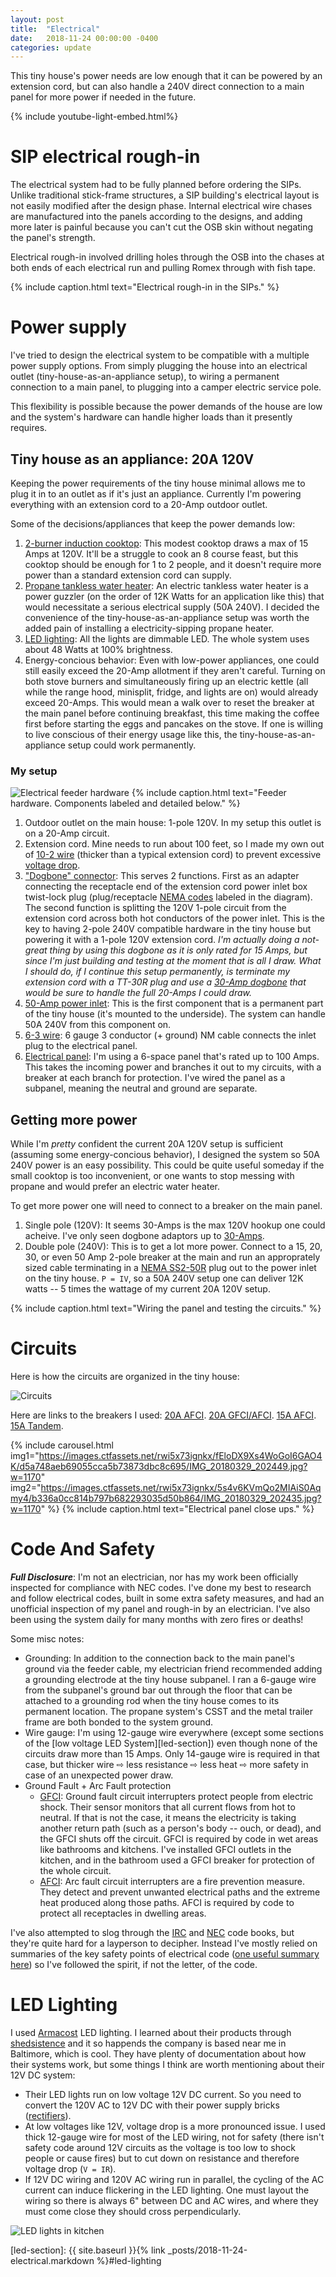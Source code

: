 ```yaml
---
layout: post
title:  "Electrical"
date:   2018-11-24 00:00:00 -0400
categories: update
---
```


This tiny house's power needs are low enough that it can be powered by an extension
cord, but can also handle a 240V direct connection to a main panel for more power if needed
in the future.

<!--more-->

{% include youtube-light-embed.html%}

# SIP electrical rough-in

The electrical system had to be fully planned before ordering the SIPs.
Unlike traditional stick-frame structures, a SIP building's electrical layout
is not easily modified after the design phase. Internal electrical wire chases are
manufactured into the panels according to the designs, and adding more later is
painful because you can't cut the OSB skin without negating the panel's strength.

Electrical rough-in involved drilling holes through the OSB into the chases at
both ends of each electrical run and pulling Romex through with fish tape.

<div class="youtube-player" data-id="RQ5G_AKgbzs"></div>
{% include caption.html text="Electrical rough-in in the SIPs." %}

# Power supply

I've tried to design the electrical system to be compatible with a multiple power
supply options. From simply plugging the house into an electrical outlet (tiny-house-as-an-appliance
setup), to wiring a permanent connection to a main panel, to plugging into a camper electric
service pole.

This flexibility is possible because the power demands of the house are low and
the system's hardware can handle higher loads than it presently requires.

## Tiny house as an appliance: 20A 120V

Keeping the power requirements of the tiny house minimal allows me to plug it in to an
outlet as if it's just an appliance. Currently I'm powering everything with an extension
cord to a 20-Amp outdoor outlet.

Some of the decisions/appliances that keep the power demands low:

1. [2-burner induction cooktop][induction-cooktop]: This modest cooktop draws a max of 15 Amps
at 120V. It'll be a struggle to cook an 8 course feast, but this cooktop should be enough for
1 to 2 people, and it doesn't require more power than a standard extension cord can supply.
1. [Propane tankless water heater][water-heater]: An electric tankless water heater is a power guzzler
(on the order of 12K Watts for an application like this) that would necessitate a
serious electrical supply (50A 240V). I decided the convenience of the tiny-house-as-an-appliance
setup was worth the added pain of installing a electricity-sipping propane heater.
1. [LED lighting][armacost]: All the lights are dimmable LED. The whole system uses about 48 Watts
at 100% brightness.
1. Energy-concious behavior: Even with low-power appliances, one could still easily exceed the
20-Amp allotment if they aren't careful. Turning on both stove burners and
simultaneously firing up an electric kettle (all while the range hood, minisplit, fridge, and
lights are on) would already exceed 20-Amps. This would mean a walk over to reset the breaker
at the main panel before continuing breakfast, this time making the coffee first before starting
the eggs and pancakes on the stove. If one is willing to live conscious of their energy usage
like this, the tiny-house-as-an-appliance setup could work permanently.

### My setup

![Electrical feeder hardware](https://images.ctfassets.net/rwi5x73ignkx/2oRz3TFJvuQsW8gIwyO8wQ/3513ea0010c2143f0f4b02e2bd73a9b2/electrical-feeder.jpg?w=1170)
{% include caption.html text="Feeder hardware. Components labeled and detailed below." %}

1. Outdoor outlet on the main house: 1-pole 120V. In my setup this outlet is on a 20-Amp circuit.
2. Extension cord. Mine needs to run about 100 feet, so I made my own out of [10-2 wire][10-2]
(thicker than a typical extension cord) to prevent excessive [voltage drop][voltage-drop].
3. ["Dogbone" connector][dogbone]: This serves 2 functions. First as an adapter connecting the
receptacle end of the extension cord power inlet box twist-lock plug (plug/receptacle
[NEMA codes][nema-plugs] labeled in the diagram). The second function is splitting the 120V 1-pole
circuit from the extension cord across both hot conductors of the power inlet. This is
the key to having 2-pole 240V compatible hardware in the tiny house but powering it with a 1-pole
120V extension cord. *I'm actually doing a not-great thing by using this dogbone as it is only
rated for 15 Amps, but since I'm just building and testing at the moment that is all I draw. What
I should do, if I continue this setup permanently, is terminate my extension cord with a TT-30R plug
and use a [30-Amp dogbone][30a-dogbone] that would be sure to handle the full 20-Amps I could draw.*
4. [50-Amp power inlet][power-inlet]: This is the first component that is a permanent part of the
tiny house (it's mounted to the underside). The system can handle 50A 240V from this component on.
5. [6-3 wire][6-3]: 6 gauge 3 conductor (+ ground) NM cable connects the inlet plug to the electrical
panel.
6. [Electrical panel][panel]: I'm using a 6-space panel that's rated up to 100 Amps. This takes the
incoming power and branches it out to my circuits, with a breaker at each branch for protection. I've
wired the panel as a subpanel, meaning the neutral and ground are separate.

## Getting more power

While I'm *pretty* confident the current 20A 120V setup is sufficient (assuming some energy-concious
behavior), I designed the system so 50A 240V power is an easy possibility. This could be quite useful
someday if the small cooktop is too inconvenient, or one wants to stop messing with propane and would
prefer an electric water heater.

To get more power one will need to connect to a breaker on the main panel.

1. Single pole (120V): It seems 30-Amps is the max 120V hookup one could acheive. I've only seen
dogbone adaptors up to [30-Amps][30a-dogbone].
1. Double pole (240V): This is to get a lot more power. Connect to a 15, 20, 30, or
even 50 Amp 2-pole breaker at the main and run an approprately sized cable terminating in a
[NEMA SS2-50R][nema-ss250r] plug out to the power inlet on the tiny house. `P = IV`, so a 50A 240V
setup one can deliver 12K watts -- 5 times the wattage of my current 20A 120V setup.

<div class="youtube-player" data-id="pMgzgNgaTds"></div>
{% include caption.html text="Wiring the panel and testing the circuits." %}

# Circuits

Here is how the circuits are organized in the tiny house:

![Circuits](https://images.ctfassets.net/rwi5x73ignkx/3EVI6YixiUgWAeU4YC6iEo/7daf217f2236a9ffeeb73e0677ca56c2/circuits.jpg?w=1170)

Here are links to the breakers I used:
[20A AFCI][20a-afci]. [20A GFCI/AFCI][20a-afci-gfci]. [15A AFCI][15a-afci]. [15A Tandem][15a-tandem].

{% include carousel.html
  img1="https://images.ctfassets.net/rwi5x73ignkx/fEloDX9Xs4WoGoI6GAO4K/d5a748aeb69055cca5b73873dbc8c695/IMG_20180329_202449.jpg?w=1170"
  img2="https://images.ctfassets.net/rwi5x73ignkx/5s4v6KVmQo2MIAiS0Aqmy4/b336a0cc814b797b682293035d50b864/IMG_20180329_202435.jpg?w=1170"
%}
{% include caption.html text="Electrical panel close ups." %}

# Code And Safety

__*Full Disclosure*__: I'm not an electrician, nor has my work been officially inspected for compliance
with NEC codes. I've done my best to research and follow electrical codes, built in some extra
safety measures, and had an unofficial inspection of my panel and rough-in by an electrician.
I've also been using the system daily for many months with zero fires or deaths!

Some misc notes:

- Grounding: In addition to the connection back to the main panel's ground via the feeder
cable, my electrician friend recommended adding a grounding electrode at the tiny house subpanel. I
ran a 6-gauge wire from the subpanel's ground bar out through the floor that can be attached to
a grounding rod when the tiny house comes to its permanent location. The propane system's CSST and
the metal trailer frame are both bonded to the system ground.
- Wire gauge: I'm using 12-gauge wire everywhere (except some sections of the
[low voltage LED System][led-section]) even though none of the circuits draw more than 15 Amps.
Only 14-gauge wire is required in that case, but thicker wire ⇨ less resistance ⇨ less heat ⇨
more safety in case of an unexpected power draw.
- Ground Fault + Arc Fault protection
  - [GFCI][gfci]: Ground fault circuit interrupters protect people from electric shock. Their sensor
		monitors that all current flows from hot to neutral. If that is not the case, it means the electricity
		is taking another return path (such as a person's body -- ouch, or dead), and the GFCI shuts off
		the circuit. GFCI is required by code in wet areas like bathrooms and kitchens. I've installed
		GFCI outlets in the kitchen, and in the bathroom used a GFCI breaker for protection of the
		whole circuit.
  - [AFCI][afci]: Arc fault circuit interrupters are a fire prevention measure. They detect and
		prevent unwanted electrical paths and the extreme heat produced along those paths. AFCI
		is required by code to protect all receptacles in dwelling areas.

I've also attempted to slog through the [IRC][irc] and [NEC][nec] code books, but they're
quite hard for a layperson to decipher. Instead I've mostly relied on summaries of the key
safety points of electrical code ([one useful summary here][nec-summary]) so I've followed the
spirit, if not the letter, of the code.

# LED Lighting

I used [Armacost][armacost] LED lighting. I learned about their products through [shedsistence][shedsistence]
and it so happends the company is based near me in Baltimore, which is cool. They have plenty of
documentation about how their systems work, but some things I think are worth mentioning about their
12V DC system:
  - Their LED lights run on low voltage 12V DC current. So you need to convert the 120V AC to 12V DC
		with their power supply bricks ([rectifiers][rectifier]).
  - At low voltages like 12V, voltage drop is a more pronounced issue. I used thick 12-gauge wire for most
		of the LED wiring, not for safety (there isn't safety code around 12V circuits as the voltage
    is too low to shock people or cause fires) but to cut down on resistance and therefore voltage drop
		(`V = IR`).
  - If 12V DC wiring and 120V AC wiring run in parallel, the cycling of the AC current can induce
		flickering in the LED lighting. One must layout the wiring so there is always 6" between DC and AC
		wires, and where they must come close they should cross perpendicularly.

![LED lights in kitchen](https://images.ctfassets.net/rwi5x73ignkx/1GcDQ2kQzm2YMucUeIkGsk/7c5ec643540595d3ffdbbcaa7df96d5f/kitchen-leds.jpg?w=1170)

[induction-cooktop]: https://www.amazon.com/True-Induction-MD-2B-Portable-Counter/dp/B019KZXVHE/ref=sr_1_1?s=kitchen&ie=UTF8&qid=1498567253&sr=1-1&keywords=induction+cooktop
[water-heater]: https://www.eccotemp.com/eccotemp-i12-indoor-3-0-gpm-liquid-propane-tankless-water-heater/
[armacost]: http://www.armacostlighting.com/store/
[voltage-drop]: https://en.wikipedia.org/wiki/Voltage_drop
[10-2]: https://www.homedepot.com/p/Southwire-100-ft-10-2-Solid-Romex-SIMpull-CU-NM-B-W-G-Wire-28829028/202316241
[dogbone]: https://www.amazon.com/gp/product/B002CCLFUI
[nema-plugs]: https://www.coxhardware.com/pdf_files/NemaPlugChart.pdf
[power-inlet]: https://www.amazon.com/Conntek-80SS2-WTBX-CS6365-Temporary-Generator/dp/B013GGACCU
[6-3]: https://www.amazon.com/gp/product/B00QJEGJHY
[panel]: https://www.homedepot.com/p/Square-D-QO-100-Amp-6-Space-12-Circuit-Indoor-Flush-Mount-Main-Lug-Load-Center-with-Cover-Door-QO612L100DF/100209798
[afci]: https://en.wikipedia.org/wiki/Arc-fault_circuit_interrupter
[gfci]: https://en.wikipedia.org/wiki/Residual-current_device
[20a-afci]: https://www.homedepot.com/p/Square-D-QO-20-Amp-Single-Pole-AFCI-Circuit-Breaker-QO120AFIC/100077019
[20a-afci-gfci]: https://www.homedepot.com/p/Square-D-QO-20-Amp-Single-Pole-Dual-Function-CAFCI-and-GFCI-Circuit-Breaker-QO120DFC/204844647
[15a-afci]: https://www.homedepot.com/p/Square-D-QO-15-Amp-Single-Pole-Combination-Arc-Fault-Circuit-Breaker-QO115CAFIC/202353327
[15a-tandem]: https://www.homedepot.com/p/Square-D-QO-2-15-Amp-Single-Pole-Tandem-Circuit-Breaker-QOT1515CP/100076261
[shedsistence]: https://shedsistence.com/
[armacost]: http://www.armacostlighting.com/store/
[30a-dogbone]:https://www.amazon.com/Camco-55582-PowerGrip-Locking-Electrical/dp/B00C5T54M8
[nema-ss250r]: https://www.amazon.com/Conntek-50-Assembly-Connector-Listed/dp/B001TNW2BW
[irc]: https://codes.iccsafe.org/content/IRC2015/toc
[nec]: https://www.nfpa.org/codes-and-standards/all-codes-and-standards/list-of-codes-and-standards/detail?code=70
[nec-summary]: http://www.nojolt.com/residential_electrical_wiring_rough_in_guide.shtml
[rectifier]: https://en.wikipedia.org/wiki/Rectifier
[led-section]: {{ site.baseurl }}{% link _posts/2018-11-24-electrical.markdown %}#led-lighting
